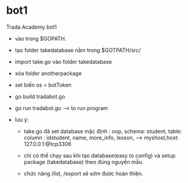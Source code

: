 # bot1
Trada Academy bot1

- vào trong $GOPATH.
- tạo folder takedatabase nằm trong $GOTPATH/src/
- import take.go vào folder takedatabase
- xóa folder anotherpackage
- set biến os = botToken

- go build tradabot.go
- go run tradabot.go --> to run program
- lưu ý: 
  + take.go đã set database mặc định : oop, schema: student, table: column : idstudent, name, more_info, lesson,
  --> myshost,host: 127.0.0.1:@tcp3306
  + chỉ có thể chạy sau khi tạo database(easy to config) và setup package (takedatabase) theo đúng nguyên mẫu.

  + chức năng /list, /export sẽ sớm được hoàn thiện.
